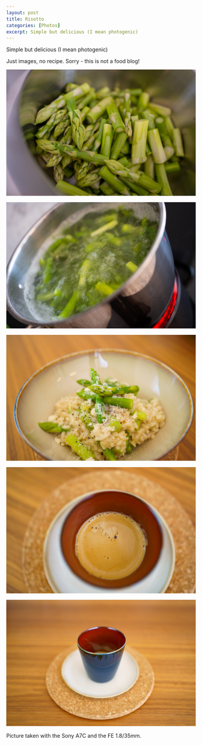 ```yaml
---
layout: post
title: Risotto
categories: [Photos]
excerpt: Simple but delicious (I mean photogenic)
---
```


Simple but delicious (I mean photogenic)

Just images, no recipe. Sorry - this is not a food blog!

![Asparagus Risotto Cooking](../images/20210530/asparagus_risotto_1.jpg)

![Asparagus Risotto Cooking](../images/20210530/asparagus_risotto_2.jpg)

![Asparagus Risotto Cooking](../images/20210530/asparagus_risotto_3.jpg)

![Asparagus Risotto Cooking](../images/20210530/asparagus_risotto_4.jpg)

![Asparagus Risotto Cooking](../images/20210530/asparagus_risotto_5.jpg)


Picture taken with the Sony A7C and the FE 1.8/35mm.
